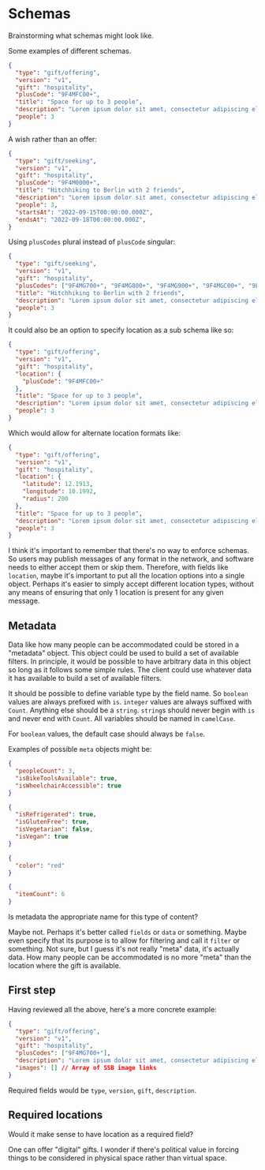 # Schemas

Brainstorming what schemas might look like.

Some examples of different schemas.

```json
{
  "type": "gift/offering",
  "version": "v1",
  "gift": "hospitality",
  "plusCode": "9F4MFC00+",
  "title": "Space for up to 3 people",
  "description": "Lorem ipsum dolor sit amet, consectetur adipiscing elit. Duis.",
  "people": 3
}
```

A wish rather than an offer:

```json
{
  "type": "gift/seeking",
  "version": "v1",
  "gift": "hospitality",
  "plusCode": "9F4M0000+",
  "title": "Hitchhiking to Berlin with 2 friends",
  "description": "Lorem ipsum dolor sit amet, consectetur adipiscing elit. Duis.",
  "people": 3,
  "startsAt": "2022-09-15T00:00:00.000Z",
  "endsAt": "2022-09-18T00:00:00.000Z",
}
```

Using `plusCodes` plural instead of `plusCode` singular:

```json
{
  "type": "gift/seeking",
  "version": "v1",
  "gift": "hospitality",
  "plusCodes": ["9F4MG700+", "9F4MG800+", "9F4MG900+", "9F4MGC00+", "9F4MGF00+", "9F4MF800+", "9F4MF900+", "9F4MFC00+", "9F4MFF00+"],
  "title": "Hitchhiking to Berlin with 2 friends",
  "description": "Lorem ipsum dolor sit amet, consectetur adipiscing elit. Duis.",
  "people": 3
}
```

It could also be an option to specify location as a sub schema like so:

```json
{
  "type": "gift/offering",
  "version": "v1",
  "gift": "hospitality",
  "location": {
    "plusCode": "9F4MFC00+"
  },
  "title": "Space for up to 3 people",
  "description": "Lorem ipsum dolor sit amet, consectetur adipiscing elit. Duis.",
  "people": 3
}
```

Which would allow for alternate location formats like:

```json
{
  "type": "gift/offering",
  "version": "v1",
  "gift": "hospitality",
  "location": {
    "latitude": 12.1913,
    "longitude": 10.1992,
    "radius": 200
  },
  "title": "Space for up to 3 people",
  "description": "Lorem ipsum dolor sit amet, consectetur adipiscing elit. Duis.",
  "people": 3
}
```

I think it's important to remember that there's no way to enforce schemas. So users may publish messages of any format in the network, and software needs to either accept them or skip them. Therefore, with fields like `location`, maybe it's important to put all the location options into a single object. Perhaps it's easier to simply accept different location types, without any means of ensuring that only 1 location is present for any given message.

## Metadata

Data like how many people can be accommodated could be stored in a "metadata" object. This object could be used to build a set of available filters. In principle, it would be possible to have arbitrary data in this object so long as it follows some simple rules. The client could use whatever data it has available to build a set of available filters.

It should be possible to define variable type by the field name. So `boolean` values are always prefixed with `is`. `integer` values are always suffixed with `Count`. Anything else should be a `string`. `string`s should never begin with `is` and never end with `Count`. All variables should be named in `camelCase`.

For `boolean` values, the default case should always be `false`.

Examples of possible `meta` objects might be:

```json
{
  "peopleCount": 3,
  "isBikeToolsAvailable": true,
  "isWheelchairAccessible": true
}
```

```json
{
  "isRefrigerated": true,
  "isGlutenFree": true,
  "isVegetarian": false,
  "isVegan": true
}
```

```json
{
  "color": "red"
}
```

```json
{
  "itemCount": 6
}
```

Is metadata the appropriate name for this type of content?

Maybe not. Perhaps it's better called `fields` or `data` or something. Maybe even specify that its purpose is to allow for filtering and call it `filter` or something. Not sure, but I guess it's not really "meta" data, it's actually data. How many people can be accommodated is no more "meta" than the location where the gift is available.

## First step

Having reviewed all the above, here's a more concrete example:

```json
{
  "type": "gift/offering",
  "version": "v1",
  "gift": "hospitality",
  "plusCodes": ["9F4MG700+"],
  "description": "Lorem ipsum dolor sit amet, consectetur adipiscing elit. Duis.",
  "images": [] // Array of SSB image links
}
```

Required fields would be `type`, `version`, `gift`, `description`.

## Required locations

Would it make sense to have location as a required field?

One can offer "digital" gifts. I wonder if there's political value in forcing things to be considered in physical space rather than virtual space.
